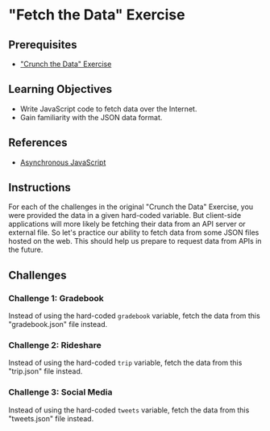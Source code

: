 
# "Fetch the Data" Exercise

## Prerequisites

  + ["Crunch the Data" Exercise](/exercises/crunch-the-data/README.md)

## Learning Objectives

  + Write JavaScript code to fetch data over the Internet.
  + Gain familiarity with the JSON data format.

## References

  + [Asynchronous JavaScript](/notes/javascript/ajax.md)

## Instructions

For each of the challenges in the original "Crunch the Data" Exercise, you were provided the data in a given hard-coded variable. But client-side applications will more likely be fetching their data from an API server or external file. So let's practice our ability to fetch data from some JSON files hosted on the web. This should help us prepare to request data from APIs in the future.

## Challenges

### Challenge 1: Gradebook

Instead of using the hard-coded `gradebook` variable, fetch the data from this "gradebook.json" file instead.

### Challenge 2: Rideshare

Instead of using the hard-coded `trip` variable, fetch the data from this "trip.json" file instead.

### Challenge 3: Social Media

Instead of using the hard-coded `tweets` variable, fetch the data from this "tweets.json" file instead.
